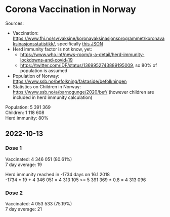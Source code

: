# Corona Vaccination in Norway

Sources:

- Vaccination: <https://www.fhi.no/sv/vaksine/koronavaksinasjonsprogrammet/koronavaksinasjonsstatistikk/>, specifically [this JSON](https://www.fhi.no/api/chartdata/api/99119)
- Herd immunity factor is not know, yet:
  - <https://www.who.int/news-room/q-a-detail/herd-immunity-lockdowns-and-covid-19>
  - <https://twitter.com/IDF/status/1369952743889195009>, so 80% of population is assumed
- Population of Norway: <https://www.ssb.no/befolkning/faktaside/befolkningen>
- Statistics on Children in Norway: https://www.ssb.no/a/barnogunge/2020/bef/ (however children are included in herd immunity calculation)

Population: 5 391 369  
Children: 1 118 608  
Herd immunity: 80%  

## 2022-10-13

### Dose 1

Vaccinated: 4 346 051 (80.61%)  
7 day average: 19

Herd immunity reached in -1734 days on 16.1.2018  
-1734 * 19 + 4 346 051 = 4 313 105 >= 5 391 369 * 0.8 = 4 313 096

### Dose 2

Vaccinated: 4 053 533 (75.19%)  
7 day average: 21

